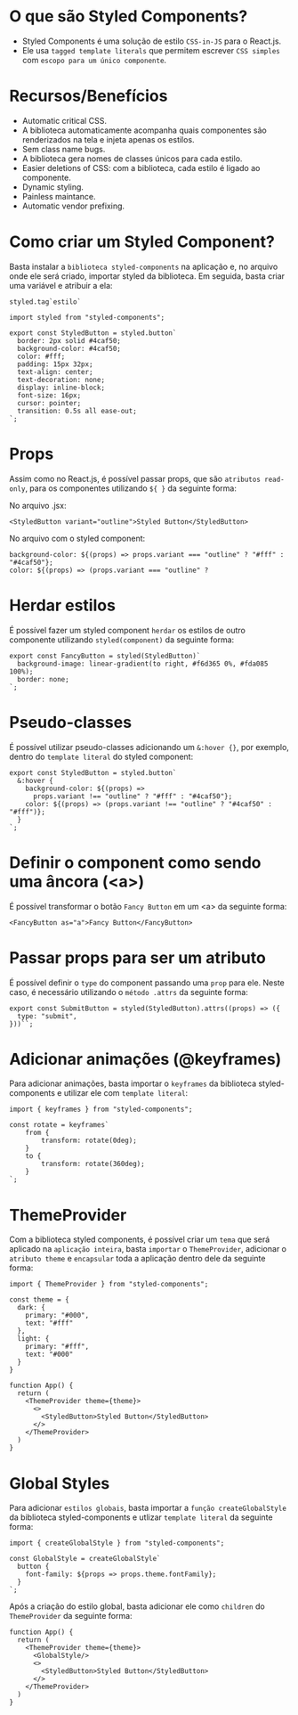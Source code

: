 # O que são Styled Components?

- Styled Components é uma solução de estilo `CSS-in-JS` para o React.js.
- Ele usa `tagged template literals` que permitem escrever `CSS simples` com `escopo para um único componente`.

# Recursos/Benefícios

- Automatic critical CSS.
- A biblioteca automaticamente acompanha quais componentes são renderizados na tela e injeta apenas os estilos.
- Sem class name bugs.
- A biblioteca gera nomes de classes únicos para cada estilo.
- Easier deletions of CSS: com a biblioteca, cada estilo é ligado ao componente.
- Dynamic styling.
- Painless maintance.
- Automatic vendor prefixing.

# Como criar um Styled Component?

Basta instalar a `biblioteca styled-components` na aplicação e, no arquivo onde ele será criado, importar styled da biblioteca. Em seguida, basta criar uma variável e atribuir a ela:

```
styled.tag`estilo`
```

```
import styled from "styled-components";

export const StyledButton = styled.button`
  border: 2px solid #4caf50;
  background-color: #4caf50;
  color: #fff;
  padding: 15px 32px;
  text-align: center;
  text-decoration: none;
  display: inline-block;
  font-size: 16px;
  cursor: pointer;
  transition: 0.5s all ease-out;
`;
```

# Props

Assim como no React.js, é possível passar props, que são `atributos read-only`, para os componentes utilizando `${ }` da seguinte forma:

No arquivo .jsx:
```
<StyledButton variant="outline">Styled Button</StyledButton>
```

No arquivo com o styled component:
```
background-color: ${(props) => props.variant === "outline" ? "#fff" : "#4caf50"};
color: ${(props) => (props.variant === "outline" ? 
```

# Herdar estilos

É possível fazer um styled component `herdar` os estilos de outro componente utilizando `styled(component)` da seguinte forma:

```
export const FancyButton = styled(StyledButton)`
  background-image: linear-gradient(to right, #f6d365 0%, #fda085 100%);
  border: none;
`;
```

# Pseudo-classes

É possível utilizar pseudo-classes adicionando um `&:hover {}`, por exemplo, dentro do `template literal` do styled component:

```
export const StyledButton = styled.button`
  &:hover {
    background-color: ${(props) =>
      props.variant !== "outline" ? "#fff" : "#4caf50"};
    color: ${(props) => (props.variant !== "outline" ? "#4caf50" : "#fff")};
  }
`;
```

# Definir o component como sendo uma âncora (\<a\>)

É possível transformar o botão `Fancy Button` em um \<a\> da seguinte forma:

```
<FancyButton as="a">Fancy Button</FancyButton>
```

# Passar props para ser um atributo

É possível definir o `type` do component passando uma `prop` para ele. Neste caso, é necessário utilizando o `método .attrs` da seguinte forma:

```
export const SubmitButton = styled(StyledButton).attrs((props) => ({
  type: "submit",
}))``;
```

# Adicionar animações (@keyframes)

Para adicionar animações, basta importar o `keyframes` da biblioteca styled-components e utilizar ele com `template literal`:

```
import { keyframes } from "styled-components";

const rotate = keyframes`
    from {
        transform: rotate(0deg);
    }
    to {
        transform: rotate(360deg);
    }
`;
```

# ThemeProvider

Com a biblioteca styled components, é possível criar um `tema` que será aplicado na `aplicação inteira`, basta `importar` o `ThemeProvider`, adicionar o `atributo theme` e `encapsular` toda a aplicação dentro dele da seguinte forma:

```
import { ThemeProvider } from "styled-components";

const theme = {
  dark: {
    primary: "#000",
    text: "#fff"
  },
  light: {
    primary: "#fff",
    text: "#000"
  }
}

function App() {
  return (
    <ThemeProvider theme={theme}>
      <>
        <StyledButton>Styled Button</StyledButton>
      </>
    </ThemeProvider>
  )
}
```

# Global Styles

Para adicionar `estilos globais`, basta importar a `função createGlobalStyle` da biblioteca styled-components e utlizar `template literal` da seguinte forma:

```
import { createGlobalStyle } from "styled-components";

const GlobalStyle = createGlobalStyle`
  button {
    font-family: ${props => props.theme.fontFamily};
  }
`;
```

Após a criação do estilo global, basta adicionar ele como `children` do `ThemeProvider` da seguinte forma:

```
function App() {
  return (
    <ThemeProvider theme={theme}>
      <GlobalStyle/>
      <>
        <StyledButton>Styled Button</StyledButton>
      </>
    </ThemeProvider>
  )
}
```